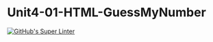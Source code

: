 # Unit4-01-HTML-GuessMyNumber
[![GitHub's Super Linter](https://github.com/ICS20-Programming-LilyC/Unit4-01-HTML-GuessMyNumber/workflows/GitHub's%20Super%20Linter/badge.svg)](https://github.com/ICS20-Programming-LilyC/Unit4-01-HTML-GuessMyNumber/actions)